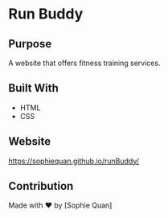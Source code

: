 # Run Buddy

## Purpose
A website that offers fitness training services.

## Built With
* HTML
* CSS

## Website
https://sophiequan.github.io/runBuddy/

## Contribution
Made with ❤️ by [Sophie Quan]
